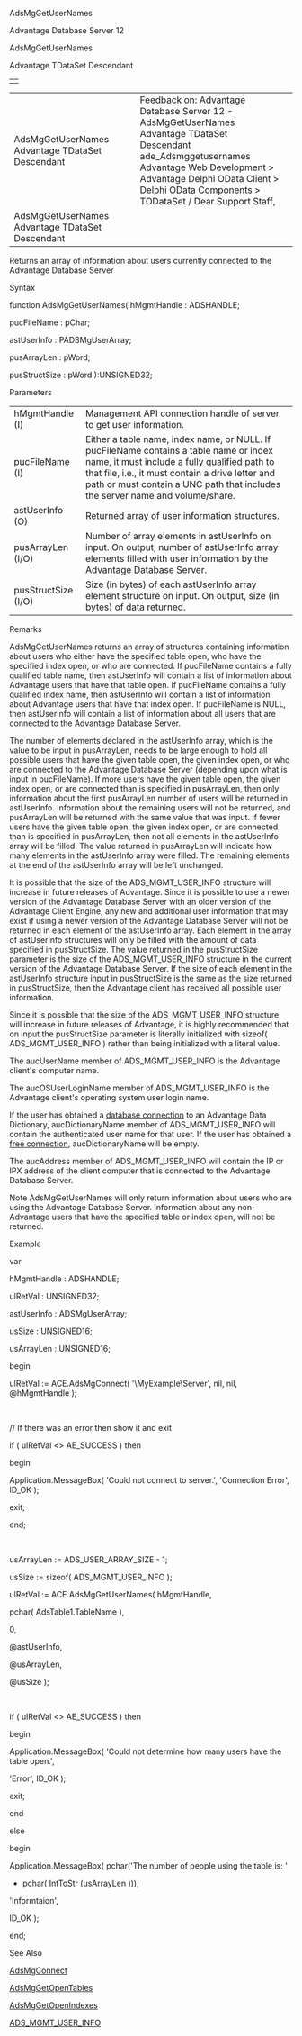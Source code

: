 AdsMgGetUserNames




Advantage Database Server 12  

AdsMgGetUserNames

Advantage TDataSet Descendant

|  |
| --- |
|  |

|  |  |  |  |  |
| --- | --- | --- | --- | --- |
| AdsMgGetUserNames  Advantage TDataSet Descendant |  |  | Feedback on: Advantage Database Server 12 - AdsMgGetUserNames Advantage TDataSet Descendant ade\_Adsmggetusernames Advantage Web Development > Advantage Delphi OData Client > Delphi OData Components > TODataSet / Dear Support Staff, |  |
| AdsMgGetUserNames  Advantage TDataSet Descendant |  |  |  |  |

Returns an array of information about users currently connected to the Advantage Database Server

Syntax

function AdsMgGetUserNames( hMgmtHandle : ADSHANDLE;

pucFileName : pChar;

astUserInfo : PADSMgUserArray;

pusArrayLen : pWord;

pusStructSize : pWord ):UNSIGNED32;

Parameters

|  |  |
| --- | --- |
| hMgmtHandle (I) | Management API connection handle of server to get user information. |
| pucFileName (I) | Either a table name, index name, or NULL. If pucFileName contains a table name or index name, it must include a fully qualified path to that file, i.e., it must contain a drive letter and path or must contain a UNC path that includes the server name and volume/share. |
| astUserInfo (O) | Returned array of user information structures. |
| pusArrayLen (I/O) | Number of array elements in astUserInfo on input. On output, number of astUserInfo array elements filled with user information by the Advantage Database Server. |
| pusStructSize (I/O) | Size (in bytes) of each astUserInfo array element structure on input. On output, size (in bytes) of data returned. |

Remarks

AdsMgGetUserNames returns an array of structures containing information about users who either have the specified table open, who have the specified index open, or who are connected. If pucFileName contains a fully qualified table name, then astUserInfo will contain a list of information about Advantage users that have that table open. If pucFileName contains a fully qualified index name, then astUserInfo will contain a list of information about Advantage users that have that index open. If pucFileName is NULL, then astUserInfo will contain a list of information about all users that are connected to the Advantage Database Server.

The number of elements declared in the astUserInfo array, which is the value to be input in pusArrayLen, needs to be large enough to hold all possible users that have the given table open, the given index open, or who are connected to the Advantage Database Server (depending upon what is input in pucFileName). If more users have the given table open, the given index open, or are connected than is specified in pusArrayLen, then only information about the first pusArrayLen number of users will be returned in astUserInfo. Information about the remaining users will not be returned, and pusArrayLen will be returned with the same value that was input. If fewer users have the given table open, the given index open, or are connected than is specified in pusArrayLen, then not all elements in the astUserInfo array will be filled. The value returned in pusArrayLen will indicate how many elements in the astUserInfo array were filled. The remaining elements at the end of the astUserInfo array will be left unchanged.

It is possible that the size of the ADS\_MGMT\_USER\_INFO structure will increase in future releases of Advantage. Since it is possible to use a newer version of the Advantage Database Server with an older version of the Advantage Client Engine, any new and additional user information that may exist if using a newer version of the Advantage Database Server will not be returned in each element of the astUserInfo array. Each element in the array of astUserInfo structures will only be filled with the amount of data specified in pusStructSize. The value returned in the pusStructSize parameter is the size of the ADS\_MGMT\_USER\_INFO structure in the current version of the Advantage Database Server. If the size of each element in the astUserInfo structure input in pusStructSize is the same as the size returned in pusStructSize, then the Advantage client has received all possible user information.

Since it is possible that the size of the ADS\_MGMT\_USER\_INFO structure will increase in future releases of Advantage, it is highly recommended that on input the pusStructSize parameter is literally initialized with sizeof( ADS\_MGMT\_USER\_INFO ) rather than being initialized with a literal value.

The aucUserName member of ADS\_MGMT\_USER\_INFO is the Advantage client's computer name.

The aucOSUserLoginName member of ADS\_MGMT\_USER\_INFO is the Advantage client's operating system user login name.

If the user has obtained a [database connection](javascript:hhpopuplink.TextPopup(popid_330761683X,FontFace,-1,-1,-1,-1)) to an Advantage Data Dictionary, aucDictionaryName member of ADS\_MGMT\_USER\_INFO will contain the authenticated user name for that user. If the user has obtained a [free connection](javascript:hhpopuplink.TextPopup(popid_233455464X,FontFace,-1,-1,-1,-1)), aucDictionaryName will be empty.

The aucAddress member of ADS\_MGMT\_USER\_INFO will contain the IP or IPX address of the client computer that is connected to the Advantage Database Server.

Note AdsMgGetUserNames will only return information about users who are using the Advantage Database Server. Information about any non-Advantage users that have the specified table or index open, will not be returned.

Example

var

hMgmtHandle : ADSHANDLE;

ulRetVal : UNSIGNED32;

astUserInfo : ADSMgUserArray;

usSize : UNSIGNED16;

usArrayLen : UNSIGNED16;

begin

ulRetVal := ACE.AdsMgConnect( '\\MyExample\Server', nil, nil, @hMgmtHandle );

 

// If there was an error then show it and exit

if ( ulRetVal <> AE\_SUCCESS ) then

begin

Application.MessageBox( 'Could not connect to server.', 'Connection Error', ID\_OK );

exit;

end;

 

usArrayLen := ADS\_USER\_ARRAY\_SIZE - 1;

usSize := sizeof( ADS\_MGMT\_USER\_INFO );

ulRetVal := ACE.AdsMgGetUserNames( hMgmtHandle,

pchar( AdsTable1.TableName ),

0,

@astUserInfo,

@usArrayLen,

@usSize );

 

if ( ulRetVal <> AE\_SUCCESS ) then

begin

Application.MessageBox( 'Could not determine how many users have the table open.',

'Error', ID\_OK );

exit;

end

else

begin

Application.MessageBox( pchar('The number of people using the table is: '

+ pchar( IntToStr (usArrayLen ))),

'Informtaion',

ID\_OK );

end;

See Also

[AdsMgConnect](ade_adsmgconnect.htm)

[AdsMgGetOpenTables](ade_adsmggetopentables.htm)

[AdsMgGetOpenIndexes](ade_adsmggetopenindexes.htm)

[ADS\_MGMT\_USER\_INFO](ade_ads_mgmt_user_info.htm)